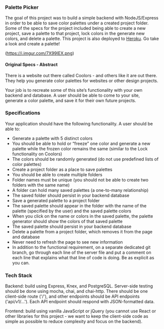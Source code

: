 ### Palette Picker

The goal of this project was to build a simple backend with NodeJS/Express in order to be able to save color palettes under a created project folder. Some of the specs for the project included being able to create a new project, save a palette to that project, lock colors in the generate new colors, and delete a palette. This project is also deployed to [Heroku](https://david-palette-picker.herokuapp.com/). Go take a look and create a palette!

(https://i.imgur.com/7X99IEX.png)

#### Original Specs - Abstract

There is a website out there called Coolors - and others like it are out there. They help you generate color palettes for websites or other design projects.

Your job is to recreate some of this site’s functionality with your own backend and database. A user should be able to come to your site, generate a color palette, and save it for their own future projects.

### Specifications

Your application should have the following functionality. A user should be able to:

- Generate a palette with 5 distinct colors
- You should be able to hold or “freeze” one color and generate a new palette while the frozen color remains the same (similar to the Lock functionality on Coolors)
- The colors should be randomly generated (do not use predefined lists of color palettes)
- Create a project folder as a place to save palettes
- You should be able to create multiple folders
- Folder names must be unique (you should not be able to create two folders with the same name)
- A folder can hold many saved palettes (a one-to-many relationship)
- The saved folder should persist in your backend database
- Save a generated palette to a project folder
- The saved palette should appear in the folder with the name of the palette (specified by the user) and the saved palette colors
- When you click on the name or colors in the saved palette, the palette generator should show the colors of that saved palette
- The saved palette should persist in your backend database
- Delete a palette from a project folder, which removes it from the page and database
- Never need to refresh the page to see new information
- In addition to the functional requirement, on a separate dedicated git branch, go through each line of the server file and put a comment on each line that explains what that line of code is doing. Be as explicit as you can.


### Tech Stack

Backend: build using Express, Knex, and PostgreSQL. Server-side testing should be done using mocha, chai, and chai-http. There should be one client-side route ('/'), and other endpoints should be API endpoints ('api/v1/...'). Each API endpoint should respond with JSON-formatted data.

Frontend: build using vanilla JavaScript or jQuery (you cannot use React or other libraries for this project - we want to keep the client-side code as simple as possible to reduce complexity and focus on the backend).
